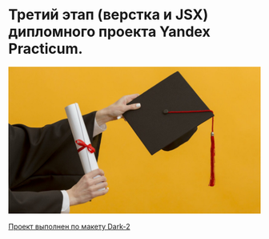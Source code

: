 # Третий этап (верстка и JSX) дипломного проекта Yandex Practicum.

![](./ReadMe.jpg)

[Проект выполнен по макету Dark-2](https://www.figma.com/file/6FMWkB94wE7KTkcCgUXtnC/light-1?type=design&node-id=1-7596&mode=design&t=2o4NLRHQdoovDj0j-0)